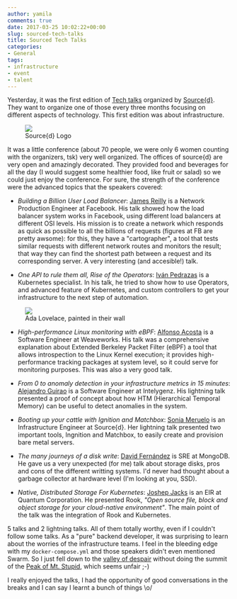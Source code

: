 ```yaml
---
author: yamila
comments: true
date: 2017-03-25 10:02:22+00:00
slug: sourced-tech-talks
title: Sourced Tech Talks
categories:
- General
tags:
- infrastructure
- event
- talent
---
```


Yesterday, it was the first edition of <a href="http://talks.sourced.tech" target="_new">Tech talks</a> organized by <a href="http://sourced.tech" target="_new">Source{d}</a>. They want to organize one of those every three months focusing on different aspects of technology. This first edition was about infrastructure.
<!--more-->

<figure>
<img src="https://c1.staticflickr.com/3/2871/32812484614_9957b3b9e3.jpg" />
<figcaption>Source{d} Logo</figcaption>
</figure>

It was a little conference (about 70 people, we were only 6 women counting with the organizers, tsk) very well organized. The offices of source{d} are very open and amazingly decorated. They provided food and beverages for all the day (I would suggest some healthier food, like fruit or salad) so we could just enjoy the conference. For sure, the strength of the conference were the advanced topics that the speakers covered:

* <em>Building a Billion User Load Balancer</em>: <a href="https://twitter.com/servsockd" target="_new">James Reilly</a> is a Network Production Engineer at Facebook. His talk showed how the load balancer system works in Facebook, using different load balancers at different OSI levels. His mission is to create a network which responds as quick as possible to all the billions of requests (figures at FB are pretty awsome): for this, they have a "cartographer", a tool that tests similar requests with different network routes and monitors the result; that way they can find the shortest path between a request and its corresponding server. A very interesting (and accesible!) talk.

* <em>One API to rule them all, Rise of the Operators</em>: <a href="https://twitter.com/ipedrazas" target="_new">Iván Pedrazas</a> is a Kubernetes specialist. In his talk, he tried to show how to use Operators, and advanced feature of Kubernetes, and custom controllers to get your infrastructure to the next step of automation.

<figure>
  <img src="http://talks.sourced.tech/img/venue/lovelace.jpg" />
  <figcaption>Ada Lovelace, painted in their wall</figcaption>
</figure>

* <em>High-performance Linux monitoring with eBPF</em>: <a href="https://twitter.com/2opremio" target="_new">Alfonso Acosta</a> is a Software Engineer at Weaveworks. His talk was a comprehensive explanation about Extended Berkeley Packet Filter (eBPF) a tool that allows introspection to the Linux Kernel execution; it provides high-performance tracking packages at system level, so it could serve for monitoring purposes. This was also a very good talk.

* <em>From 0 to anomaly detection in your infrastructure metrics in 15 minutes</em>: <a href="https://twitter.com/lekum" target="_new">Alejandro Guirao</a> is a Software Engineer at Intelygenz. His lightning talk presented a proof of concept about how HTM (Hierarchical Temporal Memory) can be useful to detect anomalies in the system.

* <em>Booting up your cattle with Ignition and Matchbox</em>: <a href="https://twitter.com/tekess" target="_new">Sonia Meruelo</a> is an Infrastructure Engineer at Source{d}. Her lightning talk presented two important tools, Ingnition and Matchbox, to easily create and provision bare metal servers.


* <em>The many journeys of a disk write</em>: <a href="https://twitter.com/deibyz" target="_new">David Fernández</a> is SRE at MongoDB. He gave us a very unexpected (for me) talk about storage disks, pros and cons of the different writting systems. I'd never had thought about a garbage collector at hardware level (I'm looking at you, SSD).

* <em>Native, Distributed Storage For Kubernetes</em>: <a href="https://twitter.com/asynchio" target="_new">Joshep Jacks</a> is an EIR at Quantum Corporation. He presented Rook, <em>"Open source file, block and object storage for your cloud-native environment"</em>. The main point of the talk was the integration of Rook and Kubernetes.

5 talks and 2 lightning talks. All of them totally worthy, even if I couldn't follow some talks. As a "pure" backend developer, it was surprising to learn about the worries of the infrastructure teams. I feel in the bleeding edge with my `docker-compose.yml` and those speakers didn't even mentioned Swarm. So I just fell down to the <a href="https://en.wikipedia.org/wiki/Dunning%E2%80%93Kruger_effect" target="_new">valley of despair</a> without doing the summit of the <a href="https://understandinginnovation.files.wordpress.com/2015/06/dunning-kruger-0011.jpg" target="_new">Peak of Mt. Stupid</a>, which seems unfair ;-)

I really enjoyed the talks, I had the opportunity of good conversations in the breaks and I can say I learnt a bunch of things \o/
